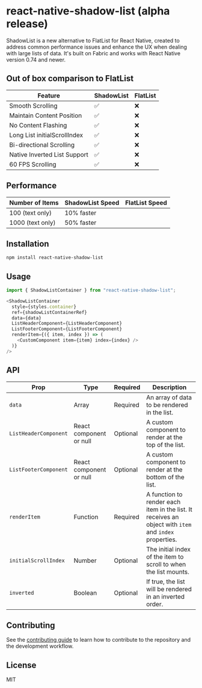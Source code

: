# react-native-shadow-list (alpha release)

ShadowList is a new alternative to FlatList for React Native, created to address common performance issues and enhance the UX when dealing with large lists of data. It's built on Fabric and works with React Native version 0.74 and newer.

## Out of box comparison to FlatList
| Feature                       | ShadowList  | FlatList   |
|-------------------------------|-------------|------------|
| Smooth Scrolling              | ✅           | ❌         |
| Maintain Content Position     | ✅           | ❌         |
| No Content Flashing           | ✅           | ❌         |
| Long List initialScrollIndex  | ✅           | ❌         |
| Bi-directional Scrolling      | ✅           | ❌         |
| Native Inverted List Support  | ✅           | ❌         |
| 60 FPS Scrolling              | ✅           | ❌         |

## Performance
| Number of Items | ShadowList Speed | FlatList Speed |
|-----------------|------------------|----------------|
| 100 (text only) | 10% faster       |                |
| 1000 (text only)| 50% faster       |                |

## Installation
```sh
npm install react-native-shadow-list
```

## Usage

```js
import { ShadowListContainer } from "react-native-shadow-list";

<ShadowListContainer
  style={styles.container}
  ref={shadowListContainerRef}
  data={data}
  ListHeaderComponent={ListHeaderComponent}
  ListFooterComponent={ListFooterComponent}
  renderItem={({ item, index }) => (
    <CustomComponent item={item} index={index} />
  )}
/>
```

## API
| Prop                   | Type                     | Required | Description                                     |
|------------------------|--------------------------|----------|-------------------------------------------------|
| `data`                 | Array                    | Required | An array of data to be rendered in the list.    |
| `ListHeaderComponent`  | React component or null | Optional | A custom component to render at the top of the list. |
| `ListFooterComponent`  | React component or null | Optional | A custom component to render at the bottom of the list. |
| `renderItem`           | Function                 | Required | A function to render each item in the list. It receives an object with `item` and `index` properties. |
| `initialScrollIndex`   | Number                   | Optional | The initial index of the item to scroll to when the list mounts. |
| `inverted`             | Boolean                  | Optional | If true, the list will be rendered in an inverted order. |

## Contributing

See the [contributing guide](CONTRIBUTING.md) to learn how to contribute to the repository and the development workflow.

## License

MIT
